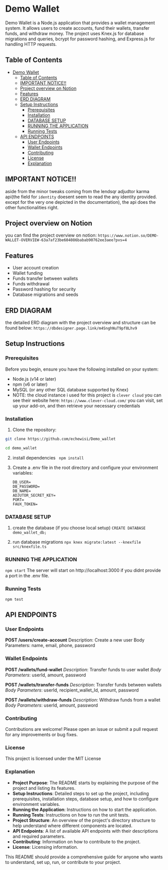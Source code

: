 # Demo Wallet

Demo Wallet is a Node.js application that provides a wallet management system. It allows users to create accounts, fund their wallets, transfer funds, and withdraw money. The project uses Knex.js for database migrations and queries, bcrypt for password hashing, and Express.js for handling HTTP requests.

## Table of Contents

- [Demo Wallet](#demo-wallet)
  - [Table of Contents](#table-of-contents)
  - [IMPORTANT NOTICE!!](#important-notice)
  - [Project overview on Notion](#project-overview-on-notion)
  - [Features](#features)
  - [ERD DIAGRAM](#erd-diagram)
  - [Setup Instructions](#setup-instructions)
    - [Prerequisites](#prerequisites)
    - [Installation](#installation)
    - [DATABASE SETUP](#database-setup)
    - [RUNNING THE APPLICATION](#running-the-application)
    - [Running Tests](#running-tests)
  - [API ENDPOINTS](#api-endpoints)
    - [User Endpoints](#user-endpoints)
    - [Wallet Endpoints](#wallet-endpoints)
    - [Contributing](#contributing)
    - [License](#license)
    - [Explanation](#explanation)


## IMPORTANT NOTICE!!
aside from the minor tweaks coming from the lendsqr adjudtor  karma api(the field for `identity` doesent seem to read the any identity provided. except for the very one depicted in the documentation), the api does the other functionalities right.

## Project overview on Notion
you can find the project overview on notion:
```https://www.notion.so/DEMO-WALLET-OVERVIEW-63a7af23be604086babab90762ee3aee?pvs=4```

## Features

- User account creation
- Wallet funding
- Funds transfer between wallets
- Funds withdrawal
- Password hashing for security
- Database migrations and seeds

## ERD DIAGRAM

the detailed ERD diagram with the project overview and structure can be found below:
``https://dbdesigner.page.link/m4SnghNuT9pf8Lhv9``

## Setup Instructions

### Prerequisites

Before you begin, ensure you have the following installed on your system:

- Node.js (v14 or later)
- npm (v6 or later)
- MySQL (or any other SQL database supported by Knex)
- NOTE: the cloud instance i used for this project is ``clever cloud`` you can see their website here: ``https://www.clever-cloud.com/`` you can visit, set up your add-on, and then retrieve your necessary credentials

### Installation

1. Clone the repository:

```bash
git clone https://github.com/echewisi/Demo_wallet
```
```bash 
cd demo_wallet
```

2. install dependencies
``` npm install```

3. Create a .env file in the root directory and configure your environment variables:
    ```DB_HOST=
    DB_USER=
    DB_PASSWORD=
    DB_NAME=
    ADJUTOR_SECRET_KEY=
    PORT=
    FAUX_TOKEN= 
    ```

### DATABASE SETUP

1. create the database
   (if you choose local setup)
   ```CREATE DATABASE demo_wallet_db;```

2. run database migrations
   ```npx knex migrate:latest --knexfile src/knexfile.ts```

### RUNNING THE APPLICATION

```npm start```
The server will start on http://localhost:3000 if you didnt provide a port in the .env file.

### Running Tests

```npm test```

## API ENDPOINTS

### User Endpoints
**POST /users/create-account**
Description: Create a new user
Body Parameters: name, email, phone, password

### Wallet Endpoints
**POST /wallets/fund-wallet**
_Description_: Transfer funds to user wallet
_Body Parameters_: userId, amount, password

**POST /wallets/transfer-funds**
_Description_: Transfer funds between wallets
_Body Parameters_: userId, recipient_wallet_Id, amount, password

**POST /wallets/withdraw-funds**
_Description_: Withdraw funds from a wallet
_Body Parameters_: userId, amount, password


### Contributing
Contributions are welcome! Please open an issue or submit a pull request for any improvements or bug fixes.

### License
This project is licensed under the MIT License 


### Explanation

- **Project Purpose**: The README starts by explaining the purpose of the project and listing its features.
- **Setup Instructions**: Detailed steps to set up the project, including prerequisites, installation steps, database setup, and how to configure environment variables.
- **Running the Application**: Instructions on how to start the application.
- **Running Tests**: Instructions on how to run the unit tests.
- **Project Structure**: An overview of the project's directory structure to help understand where different components are located.
- **API Endpoints**: A list of available API endpoints with their descriptions and required parameters.
- **Contributing**: Information on how to contribute to the project.
- **License**: Licensing information.

This README should provide a comprehensive guide for anyone who wants to understand, set up, run, or contribute to your project.



